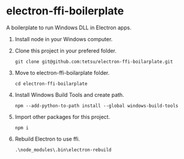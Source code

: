 # electron-ffi-boilerplate
A boilerplate to run Windows DLL in Electron apps.

1. Install node in your Windows computer.
1. Clone this project in your prefered folder.

    ```
    git clone git@github.com:tetsu/electron-ffi-boilarplate.git
    ```

1. Move to electron-ffi-boilarplate folder.

    ```
    cd electron-ffi-boilarplate
    ```

1. Install Windows Build Tools and create path.

    ```
    npm --add-python-to-path install --global windows-build-tools
    ```

1. Import other packages for this project.

    ```
    npm i
    ```

1. Rebuild Electron to use ffi.

    ```
    .\node_modules\.bin\electron-rebuild
    ```
